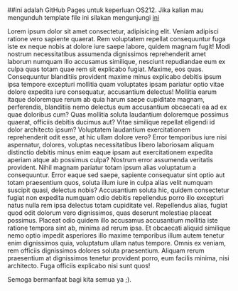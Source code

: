 ---
---

<br>

##ini adalah GitHub Pages untuk keperluan OS212. 
Jika kalian mau mengunduh template file ini silakan mengunjungi [ini](https://template.vlsm.org/)

Lorem ipsum dolor sit amet consectetur, adipisicing elit. Veniam adipisci ratione vero sapiente quaerat. Rem voluptatem repellat consequuntur fuga iste ex neque nobis at dolore iure saepe labore, quidem magnam fugit! Modi nostrum necessitatibus assumenda dignissimos reprehenderit amet laborum numquam illo accusamus similique, nesciunt repudiandae eum ex culpa quas totam quae rem sit explicabo fugiat. Maxime, eos quas. Consequuntur blanditiis provident maxime minus explicabo debitis ipsum ipsa tempore excepturi mollitia quam voluptates ipsam pariatur optio vitae dolore expedita iure consequatur, accusantium delectus! Mollitia earum itaque doloremque rerum ab quia harum saepe cupiditate magnam, perferendis, blanditiis nemo delectus eum accusantium obcaecati ea ad ex quae doloribus cum? Quas mollitia soluta laudantium doloremque possimus quaerat, officiis debitis ducimus aut? Vitae similique repellat eligendi id dolor architecto ipsum? Voluptatem laudantium exercitationem reprehenderit odit esse, at hic ullam dolore vero? Error temporibus iure nisi aspernatur, dolores, voluptas necessitatibus libero laboriosam aliquam distinctio debitis minus enim eaque ipsam aut exercitationem expedita aperiam atque ab possimus culpa? Nostrum error assumenda veritatis provident. Nihil magnam pariatur totam ipsum alias voluptatum a consequuntur. Error eaque sed saepe, sapiente consequatur sint optio aut totam praesentium quos, soluta illum iure in culpa alias velit numquam suscipit quasi, delectus nobis? Accusantium soluta hic, quidem consectetur fugiat non expedita numquam odio debitis repellendus porro illo excepturi natus nulla rem ipsa delectus totam cupiditate vel. Repellendus alias, fugiat quod odit dolorum vero dignissimos, quas deserunt molestiae placeat possimus. Placeat odio quidem illo accusamus accusantium mollitia iste ratione tempora sint ab, minima ad rerum ipsa. Et obcaecati aliquid similique nemo optio impedit asperiores illo maxime temporibus illum autem tenetur enim dignissimos quia, voluptatum ullam natus tempore. Omnis ex veniam, rem officiis dignissimos dolores soluta praesentium. Aliquam rerum praesentium at dignissimos tenetur provident porro, eum facilis minima, nisi architecto. Fuga officiis explicabo nisi sunt quos!

Semoga bermanfaat bagi kita semua ya ;).
